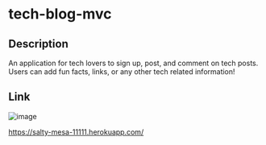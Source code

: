 # tech-blog-mvc

## Description

An application for tech lovers to sign up, post, and comment on tech posts. Users can add fun facts, links, or any other tech related information!

## Link 
![image](https://user-images.githubusercontent.com/77940998/122831989-51992480-d2b0-11eb-9b93-ea0cb42924ed.png)

https://salty-mesa-11111.herokuapp.com/
